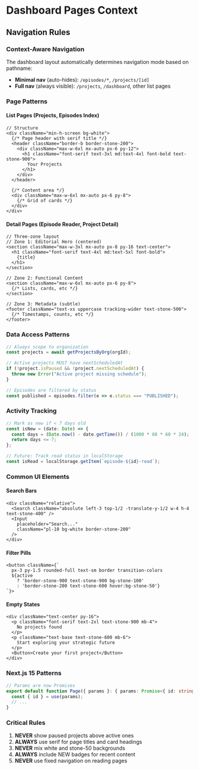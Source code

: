 # Dashboard Pages Context

## Navigation Rules

### Context-Aware Navigation
The dashboard layout automatically determines navigation mode based on pathname:
- **Minimal nav** (auto-hides): `/episodes/*`, `/projects/[id]`
- **Full nav** (always visible): `/projects`, `/dashboard`, other list pages

### Page Patterns

#### List Pages (Projects, Episodes Index)
```tsx
// Structure
<div className="min-h-screen bg-white">
  {/* Page header with serif title */}
  <header className="border-b border-stone-200">
    <div className="max-w-6xl mx-auto px-6 py-12">
      <h1 className="font-serif text-3xl md:text-4xl font-bold text-stone-900">
        Your Projects
      </h1>
    </div>
  </header>
  
  {/* Content area */}
  <div className="max-w-6xl mx-auto px-6 py-8">
    {/* Grid of cards */}
  </div>
</div>
```

#### Detail Pages (Episode Reader, Project Detail)
```tsx
// Three-zone layout
// Zone 1: Editorial Hero (centered)
<section className="max-w-3xl mx-auto px-8 py-16 text-center">
  <h1 className="font-serif text-4xl md:text-5xl font-bold">
    {title}
  </h1>
</section>

// Zone 2: Functional Content
<section className="max-w-6xl mx-auto px-6 py-8">
  {/* Lists, cards, etc */}
</section>

// Zone 3: Metadata (subtle)
<footer className="text-xs uppercase tracking-wider text-stone-500">
  {/* Timestamps, counts, etc */}
</footer>
```

### Data Access Patterns
```typescript
// Always scope to organization
const projects = await getProjectsByOrg(orgId);

// Active projects MUST have nextScheduledAt
if (!project.isPaused && !project.nextScheduledAt) {
  throw new Error("Active project missing schedule");
}

// Episodes are filtered by status
const published = episodes.filter(e => e.status === "PUBLISHED");
```

### Activity Tracking
```typescript
// Mark as new if < 7 days old
const isNew = (date: Date) => {
  const days = (Date.now() - date.getTime()) / (1000 * 60 * 60 * 24);
  return days <= 7;
};

// Future: Track read status in localStorage
const isRead = localStorage.getItem(`episode-${id}-read`);
```

### Common UI Elements

#### Search Bars
```tsx
<div className="relative">
  <Search className="absolute left-3 top-1/2 -translate-y-1/2 w-4 h-4 text-stone-400" />
  <Input
    placeholder="Search..."
    className="pl-10 bg-white border-stone-200"
  />
</div>
```

#### Filter Pills
```tsx
<button className={`
  px-3 py-1.5 rounded-full text-sm border transition-colors
  ${active 
    ? 'border-stone-900 text-stone-900 bg-stone-100' 
    : 'border-stone-200 text-stone-600 hover:bg-stone-50'}
`}>
```

#### Empty States
```tsx
<div className="text-center py-16">
  <p className="font-serif text-2xl text-stone-900 mb-4">
    No projects found
  </p>
  <p className="text-base text-stone-600 mb-6">
    Start exploring your strategic future
  </p>
  <Button>Create your first project</Button>
</div>
```

### Next.js 15 Patterns
```typescript
// Params are now Promises
export default function Page({ params }: { params: Promise<{ id: string }> }) {
  const { id } = use(params);
  // ...
}
```

### Critical Rules
1. **NEVER** show paused projects above active ones
2. **ALWAYS** use serif for page titles and card headings
3. **NEVER** mix white and stone-50 backgrounds
4. **ALWAYS** include NEW badges for recent content
5. **NEVER** use fixed navigation on reading pages